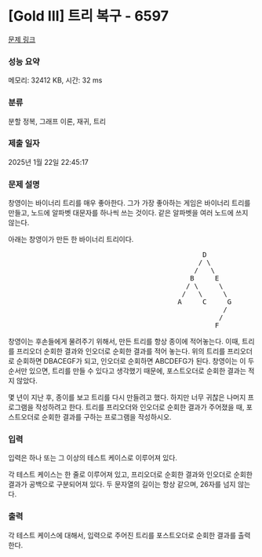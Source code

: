 # [Gold III] 트리 복구 - 6597 

[문제 링크](https://www.acmicpc.net/problem/6597) 

### 성능 요약

메모리: 32412 KB, 시간: 32 ms

### 분류

분할 정복, 그래프 이론, 재귀, 트리

### 제출 일자

2025년 1월 22일 22:45:17

### 문제 설명

<p>창영이는 바이너리 트리를 매우 좋아한다. 그가 가장 좋아하는 게임은 바이너리 트리를 만들고, 노드에 알파벳 대문자를 하나씩 쓰는 것이다. 같은 알파벳을 여러 노드에 쓰지 않는다.</p>

<p>아래는 창영이가 만든 한 바이너리 트리이다.</p>

<pre>                                               D
                                              / \
                                             /   \
                                            B     E
                                           / \     \
                                          /   \     \
                                         A     C     G
                                                    /
                                                   /
                                                  F</pre>

<p>창영이는 후손들에게 물려주기 위해서, 만든 트리를 항상 종이에 적어놓는다. 이때, 트리를 프리오더 순회한 결과와 인오더로 순회한 결과를 적어 놓는다. 위의 트리를 프리오더로 순회하면 DBACEGF가 되고, 인오더로 순회하면 ABCDEFG가 된다. 창영이는 이 두 순서만 있으면, 트리를 만들 수 있다고 생각했기 때문에, 포스트오더로 순회한 결과는 적지 않았다.</p>

<p>몇 년이 지난 후, 종이를 보고 트리를 다시 만들려고 했다. 하지만 너무 귀찮은 나머지 프로그램을 작성하려고 한다. 트리를 프리오더와 인오더로 순회한 결과가 주어졌을 때, 포스트오더로 순회한 결과를 구하는 프로그램을 작성하시오.</p>

### 입력 

 <p>입력은 하나 또는 그 이상의 테스트 케이스로 이루어져 있다.</p>

<p>각 테스트 케이스는 한 줄로 이루어져 있고, 프리오더로 순회한 결과와 인오더로 순회한 결과가 공백으로 구분되어져 있다. 두 문자열의 길이는 항상 같으며, 26자를 넘지 않는다.</p>

### 출력 

 <p>각 테스트 케이스에 대해서, 입력으로 주어진 트리를 포스트오더로 순회한 결과를 출력한다.</p>

